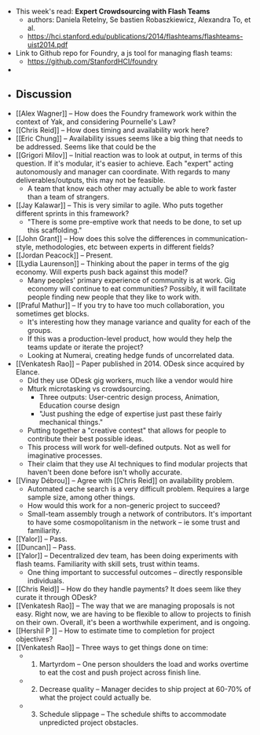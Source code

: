 - This week's read: **Expert Crowdsourcing with Flash Teams**
    - authors: Daniela Retelny, Se ́bastien Robaszkiewicz, Alexandra To, et al.
    -  https://hci.stanford.edu/publications/2014/flashteams/flashteams-uist2014.pdf
- Link to Github repo for Foundry, a js tool for managing flash teams:
    - https://github.com/StanfordHCI/foundry
- 
- ## Discussion
- [[Alex Wagner]] – How does the Foundry framework work within the context of Yak, and considering Pournelle's Law?
- [[Chris Reid]] – How does timing and availability work here?
- [[Eric Chung]] – Availability issues seems like a big thing that needs to be addressed. Seems like that could be the 
- [[Grigori Milov]] – Initial reaction was to look at output, in terms of this question. If it's modular, it's easier to achieve. Each "expert" acting autonomously and manager can coordinate. With regards to many deliverables/outputs, this may not be feasible.
    - A team that know each other may actually be able to work faster than a team of strangers.
- [[Jay Kalawar]] – This is very similar to agile. Who puts together different sprints in this framework? 
    - "There is some pre-emptive work that needs to be done, to set up this scaffolding."
- [[John Grant]] – How does this solve the differences in communication-style, methodologies, etc between experts in different fields?
- [[Jordan Peacock]] – Present.
- [[Lydia Laurenson]] – Thinking about the paper in terms of the gig economy. Will experts push back against this model?
    - Many peoples' primary experience of community is at work. Gig economy will continue to eat communities? Possibly, it will facilitate people finding new people that they like to work with.
- [[Praful Mathur]] – If you try to have too much collaboration, you sometimes get blocks. 
    - It's interesting how they manage variance and quality for each of the groups.
    - If this was a production-level product, how would they help the teams update or iterate the project? 
    - Looking at Numerai, creating hedge funds of uncorrelated data.
- [[Venkatesh Rao]] – Paper published in 2014. ODesk since acquired by Elance.
    - Did they use ODesk gig workers, much like a vendor would hire 
    - Mturk microtasking vs crowdsourcing.
        - Three outputs: User-centric design process, Animation, Education course design
        - "Just pushing the edge of expertise just past these fairly mechanical things."
    - Putting together a "creative contest" that allows for people to contribute their best possible ideas.
    - This process will work for well-defined outputs. Not as well for imaginative processes.
    - Their claim that they use AI techniques to find modular projects that haven't been done before isn't wholly accurate.
- [[Vinay Débrou]] – Agree with [[Chris Reid]] on availability problem.
    - Automated cache search is a very difficult problem. Requires a large sample size, among other things.
    - How would this work for a non-generic project to succeed?
    - Small-team assembly trough a network of contributors. It's important to have some cosmopolitanism in the network – ie some trust and familiarity.
- [[Yalor]] – Pass.
- [[Duncan]] – Pass.
- [[Yalor]] – Decentralized dev team, has been doing experiments with flash teams. Familiarity with skill sets, trust within teams.
    - One thing important to successful outcomes – directly responsible individuals.
- [[Chris Reid]] – How do they handle payments? It does seem like they curate it through ODesk?
- [[Venkatesh Rao]] – The way that we are managing proposals is not easy. Right now, we are having to be flexible to allow to projects to finish on their own. Overall, it's been a worthwhile experiment, and is ongoing.
- [[Hershil P ]] – How to estimate time to completion for project objectives?
- [[Venkatesh Rao]] – Three ways to get things done on time:
    - 1. Martyrdom – One person shoulders the load and works overtime to eat the cost and push project across finish line.
    - 2. Decrease quality – Manager decides to ship project at 60-70% of what the project could actually be.
    - 3. Schedule slippage – The schedule shifts to accommodate unpredicted project obstacles.
